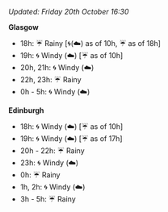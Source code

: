 *Updated: Friday 20th October 16:30*

**Glasgow**

* 18h: :umbrella: Rainy [:cyclone:(:cloud:) as of 10h, :umbrella: as of 18h]
* 19h: :cyclone: Windy (:cloud:) [:umbrella: as of 10h]
* 20h, 21h: :cyclone: Windy (:cloud:)
* 22h, 23h: :umbrella: Rainy
* 0h - 5h: :cyclone: Windy (:cloud:)

**Edinburgh**

* 18h: :cyclone: Windy (:cloud:) [:umbrella: as of 10h]
* 19h: :cyclone: Windy (:cloud:) [:umbrella: as of 17h]
* 20h - 22h: :umbrella: Rainy
* 23h: :cyclone: Windy (:cloud:)
* 0h: :umbrella: Rainy
* 1h, 2h: :cyclone: Windy (:cloud:)
* 3h - 5h: :umbrella: Rainy
